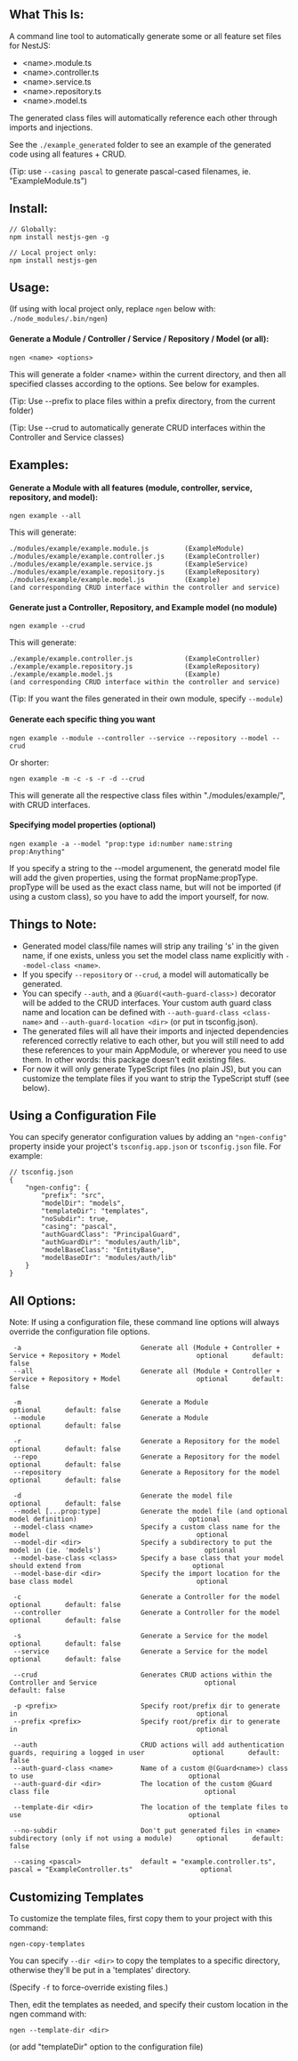 ## What This Is:

A command line tool to automatically generate some or all feature set files for NestJS:
* \<name>.module.ts
* \<name>.controller.ts
* \<name>.service.ts
* \<name>.repository.ts
* \<name>.model.ts

The generated class files will automatically reference each other through imports and injections. 

See the `./example_generated` folder to see an example of the generated code using all features + CRUD.

(Tip: use `--casing pascal` to generate pascal-cased filenames, ie. "ExampleModule.ts")

## Install:

    // Globally:
    npm install nestjs-gen -g

    // Local project only:
    npm install nestjs-gen


## Usage:

(If using with local project only, replace `ngen` below with: `./node_modules/.bin/ngen`)

#### Generate a Module / Controller / Service / Repository / Model (or all):

    ngen <name> <options>


This will generate a folder \<name> within the current directory, and then all specified classes according to the options.  See below for examples.

(Tip: Use --prefix to place files within a prefix directory, from the current folder)

(Tip: Use --crud to automatically generate CRUD interfaces within the Controller and Service classes)


## Examples:

#### Generate a Module with all features (module, controller, service, repository, and model):

    ngen example --all

This will generate:

    ./modules/example/example.module.js         (ExampleModule)
    ./modules/example/example.controller.js     (ExampleController)
    ./modules/example/example.service.js        (ExampleService)
    ./modules/example/example.repository.js     (ExampleRepository)
    ./modules/example/example.model.js          (Example)
    (and corresponding CRUD interface within the controller and service)


#### Generate just a Controller, Repository, and Example model (no module)

    ngen example --crud

This will generate:

    ./example/example.controller.js             (ExampleController)
    ./example/example.repository.js             (ExampleRepository)
    ./example/example.model.js                  (Example)
    (and corresponding CRUD interface within the controller and service)

(Tip: If you want the files generated in their own module, specify `--module`)


#### Generate each specific thing you want

    ngen example --module --controller --service --repository --model --crud

Or shorter:

    ngen example -m -c -s -r -d --crud

This will generate all the respective class files within "./modules/example/", with CRUD interfaces.


#### Specifying model properties (optional) 

    ngen example -a --model "prop:type id:number name:string prop:Anything"

If you specify a string to the --model argumenent, the generatd model file will add the given properties, using the format propName:propType. propType will be used as the exact class name, but will not be imported (if using a custom class), so you have to add the import yourself, for now.


## Things to Note:
* Generated model class/file names will strip any trailing 's' in the given name, if one exists, unless you set the model class name explicitly with `--model-class <name>`.
* If you specify `--repository` or `--crud`, a model will automatically be generated.
* You can specify `--auth`, and a `@Guard(<auth-guard-class>)` decorator will be added to the CRUD interfaces. 
Your custom auth guard class name and location can be defined with `--auth-guard-class <class-name>` and `--auth-guard-location <dir>` (or put in tsconfig.json).
* The generated files will all have their imports and injected dependencies referenced correctly relative to each other, but you will still need to add these references to your main AppModule, or wherever you need to use them. In other words: this package doesn't edit existing files.
* For now it will only generate TypeScript files (no plain JS), but you can customize the template files if you want to strip the TypeScript stuff (see below).

## Using a Configuration File
 You can specify generator configuration values by adding an `"ngen-config"` property inside your project's `tsconfig.app.json` or `tsconfig.json` file. For example:
 
    // tsconfig.json
    {
        "ngen-config": {
            "prefix": "src",
            "modelDir": "models",
            "templateDir": "templates",
            "noSubdir": true,
            "casing": "pascal",
            "authGuardClass": "PrincipalGuard",
            "authGuardDir": "modules/auth/lib",
            "modelBaseClass": "EntityBase",
            "modelBaseDIr": "modules/auth/lib"
        }
    }


## All Options:
Note: If using a configuration file, these command line options will always override the configuration file options.

     -a                              Generate all (Module + Controller + Service + Repository + Model                   optional      default: false
     --all                           Generate all (Module + Controller + Service + Repository + Model                   optional      default: false
     
     -m                              Generate a Module                                                                  optional      default: false
     --module                        Generate a Module                                                                  optional      default: false
     
     -r                              Generate a Repository for the model                                                optional      default: false
     --repo                          Generate a Repository for the model                                                optional      default: false
     --repository                    Generate a Repository for the model                                                optional      default: false
     
     -d                              Generate the model file                                                            optional      default: false
     --model [...prop:type]          Generate the model file (and optional model definition)                            optional
     --model-class <name>            Specify a custom class name for the model                                          optional
     --model-dir <dir>               Specify a subdirectory to put the model in (ie. 'models')                          optional
     --model-base-class <class>      Specify a base class that your model should extend from                            optional
     --model-base-dir <dir>          Specify the import location for the base class model                               optional
     
     -c                              Generate a Controller for the model                                                optional      default: false
     --controller                    Generate a Controller for the model                                                optional      default: false
     
     -s                              Generate a Service for the model                                                   optional      default: false
     --service                       Generate a Service for the model                                                   optional      default: false
     
     --crud                          Generates CRUD actions within the Controller and Service                           optional      default: false
     
     -p <prefix>                     Specify root/prefix dir to generate in                                             optional
     --prefix <prefix>               Specify root/prefix dir to generate in                                             optional
     
     --auth                          CRUD actions will add authentication guards, requiring a logged in user            optional      default: false
     --auth-guard-class <name>       Name of a custom @(Guard<name>) class to use                                       optional
     --auth-guard-dir <dir>          The location of the custom @Guard class file                                       optional
    
     --template-dir <dir>            The location of the template files to use                                          optional
    
     --no-subdir                     Don't put generated files in <name> subdirectory (only if not using a module)      optional      default: false
     
     --casing <pascal>               default = "example.controller.ts", pascal = "ExampleController.ts"                 optional
     


## Customizing Templates
To customize the template files, first copy them to your project with this command:

    ngen-copy-templates
    
You can specify `--dir <dir>` to copy the templates to a specific directory, otherwise they'll be put in a 'templates' directory.

(Specify `-f` to force-override existing files.)

Then, edit the templates as needed, and specify their custom location in the ngen command with: 
    
    ngen --template-dir <dir>

(or add "templateDir" option to the configuration file)

